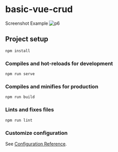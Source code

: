 # basic-vue-crud
Screenshot Example
![p6](https://user-images.githubusercontent.com/38773611/116814921-592c2f00-ab85-11eb-90a5-64e65a534759.PNG)

## Project setup
```
npm install
```

### Compiles and hot-reloads for development
```
npm run serve
```

### Compiles and minifies for production
```
npm run build
```

### Lints and fixes files
```
npm run lint
```

### Customize configuration
See [Configuration Reference](https://cli.vuejs.org/config/).
